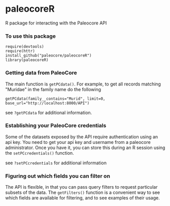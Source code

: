 paleocoreR
==========

R package for interacting with the Paleocore API

### To use this package
```
require(devtools)
require(httr)
install_github("paleocore/paleocoreR")
library(paleocoreR)
```

### Getting data from PaleoCore

The main function is `getPCdata()`.  For example, to get all records matching "Muridae" in the family name do the following

```
getPCdata(family__contains="Murid", limit=0, base_url="http://localhost:8000/API")
```

see `?getPCdata` for additional information.

### Establishing your PaleoCore credentials

Some of the datasets exposed by the API require authentication using an api key. You need to get your api key and username from a paleocore administrator. Once you have it, you can store this during an R session using the `setPCcredentials()` function.

see `?setPCcredentials` for additional information

### Figuring out which fields you can filter on
The API is flexible, in that you can pass query filters to request particular subsets of the data.  The `getFilters()` function is a convenient way to see which fields are available for filtering, and to see examples of their usage.

